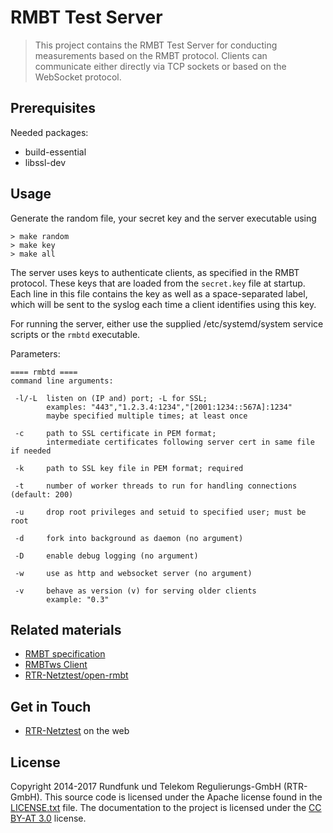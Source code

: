 RMBT Test Server
================

> This project contains the RMBT Test Server for conducting measurements based on 
  the RMBT protocol. Clients can communicate either directly via TCP sockets or based on 
  the WebSocket protocol.

Prerequisites
-------------

Needed packages:
- build-essential
- libssl-dev

Usage
-----

Generate the random file, your secret key and the server executable using

```
> make random
> make key
> make all
```

The server uses keys to authenticate clients, as specified in the RMBT protocol. These keys that 
are loaded from the `secret.key` file at startup. Each line in this file contains the key as well 
as a space-separated label, which will be sent to the syslog each time a client identifies 
using this key.

For running the server, either use the supplied /etc/systemd/system service scripts or the ```rmbtd``` executable.

Parameters:

```
==== rmbtd ====
command line arguments:

 -l/-L  listen on (IP and) port; -L for SSL;
        examples: "443","1.2.3.4:1234","[2001:1234::567A]:1234"
        maybe specified multiple times; at least once

 -c     path to SSL certificate in PEM format;
        intermediate certificates following server cert in same file if needed

 -k     path to SSL key file in PEM format; required

 -t     number of worker threads to run for handling connections (default: 200)

 -u     drop root privileges and setuid to specified user; must be root

 -d     fork into background as daemon (no argument)

 -D     enable debug logging (no argument)

 -w     use as http and websocket server (no argument)
 
 -v     behave as version (v) for serving older clients
        example: "0.3"

```

Related materials
-----------------

* [RMBT specification](https://www.netztest.at/doc/)
* [RMBTws Client](https://github.com/rtr-nettest/rmbtws)
* [RTR-Netztest/open-rmbt](https://github.com/rtr-nettest/open-rmbt)
  

Get in Touch
------------

* [RTR-Netztest](https://www.netztest.at) on the web


License
-------

Copyright 2014-2017 Rundfunk und Telekom Regulierungs-GmbH (RTR-GmbH). This source code is licensed under the Apache license found in
the [LICENSE.txt](https://github.com/rtr-nettest/rmbtws/blob/master/LICENSE.txt) file.
The documentation to the project is licensed under the [CC BY-AT 3.0](https://creativecommons.org/licenses/by/3.0/at/deed.de_AT)
license.
